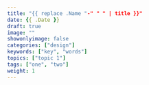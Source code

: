 ```yaml
---
title: "{{ replace .Name "-" " " | title }}"
date: {{ .Date }}
draft: true
image: ""
showonlyimage: false
categories: ["design"]
keywords: ["key", "words"]
topics: ["topic 1"]
tags: ["one", "two"]
weight: 1
---
```


